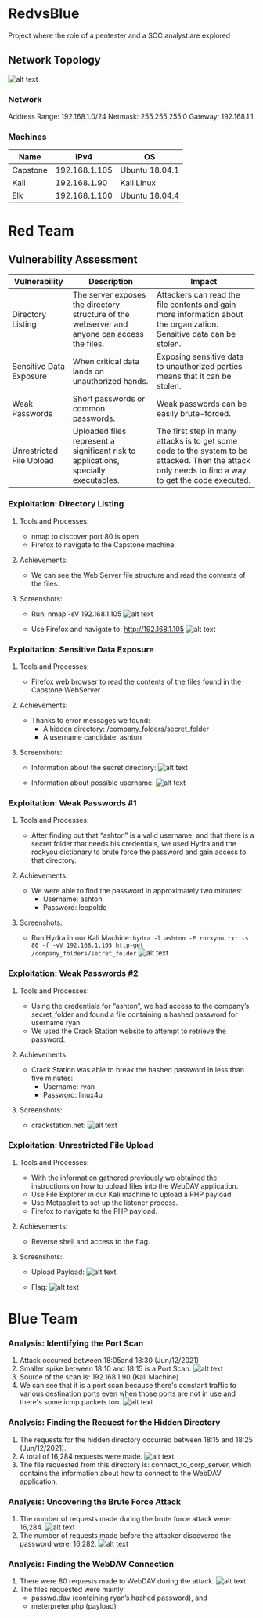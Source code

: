 
# RedvsBlue
Project where the role of a pentester and a SOC analyst are explored


## Network Topology

![alt text](https://github.com/alesanv/RedvsBlue/blob/main/Images/Topology/Project2.jpg "Network Topology")

### Network
Address Range: 192.168.1.0/24
Netmask: 255.255.255.0
Gateway: 192.168.1.1

### Machines
| Name     | IPv4          | OS             |
|----------|---------------|----------------|
| Capstone | 192.168.1.105 | Ubuntu 18.04.1 |
| Kali     | 192.168.1.90  | Kali Linux     |
| Elk      | 192.168.1.100 | Ubuntu 18.04.4 |


# Red Team

## Vulnerability Assessment

| Vulnerability            | Description                                                                                  | Impact                                                                                                                                              |
|--------------------------|----------------------------------------------------------------------------------------------|-----------------------------------------------------------------------------------------------------------------------------------------------------|
| Directory Listing        | The server exposes the directory structure of the webserver and anyone can access the files. | Attackers can read the file contents and gain more information about the organization. Sensitive data can be stolen.                                |
| Sensitive Data Exposure  | When critical data lands on unauthorized hands.                                              | Exposing sensitive data to unauthorized parties means that it can be stolen.                                                                        |
| Weak Passwords           | Short passwords or common passwords.                                                         | Weak passwords can be easily brute-forced.                                                                                                          |
| Unrestricted File Upload | Uploaded files represent a significant risk to applications, specially executables.          | The first step in many attacks is to get some code to the system to be attacked. Then the attack only needs to find a way to get the code executed. |



### Exploitation: Directory Listing
1. Tools and Processes:
   - nmap to discover port 80 is open
   - Firefox to navigate to the Capstone machine.
   
2. Achievements:
   - We can see the Web Server file structure and read the contents of the files.
 
3. Screenshots:
   - Run: nmap -sV 192.168.1.105
![alt text](https://github.com/alesanv/RedvsBlue/blob/main/Images/RedTeam/1_1_nmap.PNG "nmap service scan")
   
   - Use Firefox and navigate to: http://192.168.1.105
![alt text](https://github.com/alesanv/RedvsBlue/blob/main/Images/RedTeam/2_1_directory_listing.PNG "Directory Listing")

### Exploitation: Sensitive Data Exposure
1. Tools and Processes:
   - Firefox web browser to read the contents of the files found in the Capstone WebServer
   
2. Achievements:
   - Thanks to error messages we found:
      - A hidden directory: /company_folders/secret_folder
      - A username candidate: ashton 
 
3. Screenshots:
   - Information about the secret directory:
![alt text](https://github.com/alesanv/RedvsBlue/blob/main/Images/RedTeam/3_1_file1txt.PNG "secret directory")
   
   - Information about possible username:
![alt text](https://github.com/alesanv/RedvsBlue/blob/main/Images/RedTeam/3_2_secret_folder_auth.PNG "username")

### Exploitation: Weak Passwords #1
1. Tools and Processes:
   - After finding out that “ashton” is a valid username, and that there is a secret folder that needs his credentials, we used Hydra and the rockyou dictionary to brute force the password and gain access to that directory.
   
2. Achievements:
   - We were able to find the password in approximately two minutes:
      - Username: ashton
      - Password: leopoldo 
 
3. Screenshots:
   - Run Hydra in our Kali Machine: ```hydra -l ashton -P rockyou.txt -s 80 -f -vV 192.168.1.105 http-get  /company_folders/secret_folder```
![alt text](https://github.com/alesanv/RedvsBlue/blob/main/Images/RedTeam/4_1_ashton_hydra.PNG "Hydra results")
  
### Exploitation: Weak Passwords #2
1. Tools and Processes:
   - Using the credentials for “ashton”, we had access to the company’s secret_folder and found a file containing a hashed password for username ryan.
   - We used the Crack Station website to attempt to retrieve the password.
   
2. Achievements:
   - Crack Station was able to break the hashed password in less than five minutes:
      - Username: ryan
      - Password: linux4u 
 
3. Screenshots:
   - crackstation.net:
![alt text](https://github.com/alesanv/RedvsBlue/blob/main/Images/RedTeam/5_1_crackstation.PNG "Crackstation")
  
### Exploitation: Unrestricted File Upload
1. Tools and Processes:
   - With the information gathered  previously we obtained the instructions on how to upload files into the WebDAV application.
   - Use File Explorer in our Kali machine to upload a PHP payload.
   - Use Metasploit to set up the listener process.
   - Firefox to navigate to the PHP payload.
   
2. Achievements:
   - Reverse shell and access to the flag. 
 
3. Screenshots:
   - Upload Payload:
![alt text](https://github.com/alesanv/RedvsBlue/blob/main/Images/RedTeam/6_1_shareddirectorycontents.PNG "PHP Payload")

   - Flag:
![alt text](https://github.com/alesanv/RedvsBlue/blob/main/Images/RedTeam/6_2_flag.PNG "Flag")



# Blue Team

### Analysis: Identifying the Port Scan

1. Attack occurred between 18:05and 18:30 (Jun/12/2021)
2. Smaller spike between 18:10 and 18:15 is a Port Scan.
   ![alt text](https://github.com/alesanv/RedvsBlue/blob/main/Images/BlueTeam/1_1_PortScan.PNG "Port Scan")
3. Source of the scan is: 192.168.1.90 (Kali Machine)
4. We can see that it is a port scan because there's constant traffic to various destination ports even when those ports are not in use and there's some icmp packets too.
   ![alt text](https://github.com/alesanv/RedvsBlue/blob/main/Images/BlueTeam/1_2_PortScan_Destination_Ports.PNG "Destination Ports")
   
   
### Analysis: Finding the Request for the Hidden Directory

1. The requests for the hidden directory occurred between 18:15 and 18:25 (Jun/12/2021).
2. A total of 16,284 requests were made.
   ![alt text](https://github.com/alesanv/RedvsBlue/blob/main/Images/BlueTeam/2_1_HiddenDir_Requests.PNG "Hidden Directory Requests")
3. The file requested from this directory is: connect_to_corp_server, which contains the information about how to connect to the WebDAV application.

   
### Analysis: Uncovering the Brute Force Attack

1. The number of requests made during the brute force attack were: 16,284.
   ![alt text](https://github.com/alesanv/RedvsBlue/blob/main/Images/BlueTeam/3_1_BF_HydraUserAgent.PNG "Brute Force Attack")
2. The number of requests made before the attacker discovered the password were: 16,282.
   ![alt text](https://github.com/alesanv/RedvsBlue/blob/main/Images/BlueTeam/4_1_BF_hits_before_correct_pswd.PNG "Brute Force Attack unsuccessful requests")


### Analysis: Finding the WebDAV Connection

1. There were 80 requests made to WebDAV during the attack.
   ![alt text](https://github.com/alesanv/RedvsBlue/blob/main/Images/BlueTeam/5_1_webdav_requests.PNG "WebDAV requests")
2. The files requested were mainly:
   - passwd.dav (containing ryan’s hashed password), and 
   - meterpreter.php (payload)
